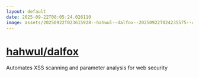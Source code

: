 ```yaml
---
layout: default
date: 2025-09-22T08:05:24.026110
image: assets/20250922T023615928--hahwul--dalfox--20250922T024235575--cropped.png
---
```


# [hahwul/dalfox](https://github.com/hahwul/dalfox)

Automates XSS scanning and parameter analysis for web security
